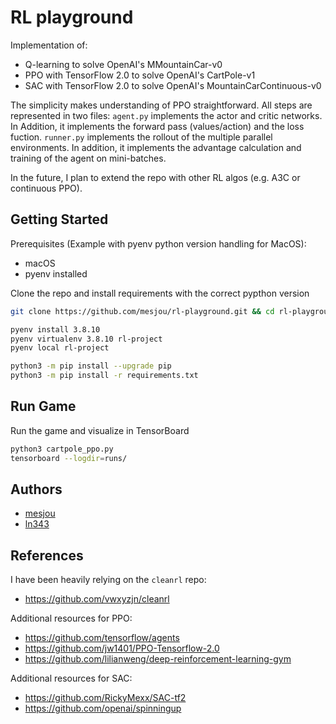 # RL playground

Implementation of:
- Q-learning to solve OpenAI's MMountainCar-v0
- PPO with TensorFlow 2.0 to solve OpenAI's CartPole-v1
- SAC with TensorFlow 2.0 to solve OpenAI's MountainCarContinuous-v0

The simplicity makes understanding of PPO straightforward.
All steps are represented in two files:
`agent.py` implements the actor and critic networks.
In Addition, it implements the forward pass (values/action) and the loss fuction.
`runner.py` implements the rollout of the multiple parallel environments.
In addition, it implements the advantage calculation and training of the agent on mini-batches.

In the future, I plan to extend the repo with other RL algos (e.g. A3C or continuous PPO).

## Getting Started

Prerequisites (Example with pyenv python version handling for MacOS):

* macOS
* pyenv installed

Clone the repo and install requirements with the correct pypthon version
```bash
git clone https://github.com/mesjou/rl-playground.git && cd rl-playground

pyenv install 3.8.10
pyenv virtualenv 3.8.10 rl-project
pyenv local rl-project

python3 -m pip install --upgrade pip
python3 -m pip install -r requirements.txt
```

## Run Game

Run the game and visualize in TensorBoard
```bash
python3 cartpole_ppo.py
tensorboard --logdir=runs/
```

## Authors

- [mesjou](https://github.com/mesjou)
- [ln343](https://github.com/ln343)

## References

I have been heavily relying on the `cleanrl` repo:
* https://github.com/vwxyzjn/cleanrl

Additional resources for PPO:
* https://github.com/tensorflow/agents
* https://github.com/jw1401/PPO-Tensorflow-2.0
* https://github.com/lilianweng/deep-reinforcement-learning-gym

Additional resources for SAC:
* https://github.com/RickyMexx/SAC-tf2
* https://github.com/openai/spinningup
